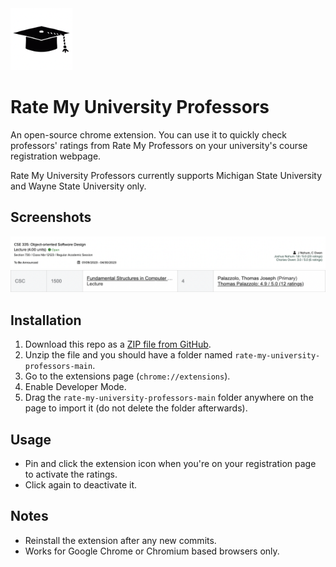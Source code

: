 <a href="https://chrome.google.com/webstore/detail/rate-my-wayne-state-profe/ahhodaoeeimnplkpedodcndidpololdg">
    <img alt="logo" src="images/logo.png" height="99px">
</a>

# Rate My University Professors

An open-source chrome extension. You can use it to quickly check professors' ratings from Rate My Professors on your university's course registration webpage.

Rate My University Professors currently supports Michigan State University and Wayne State University only.

## Screenshots

![screenshot](images/msu.png)
![screenshot](images/wayne.png)

## Installation

1. Download this repo as a [ZIP file from GitHub](https://github.com/AdvaitPaliwal/rate-my-university-professors/archive/refs/heads/main.zip).
2. Unzip the file and you should have a folder named `rate-my-university-professors-main`.
3. Go to the extensions page (`chrome://extensions`).
4. Enable Developer Mode.
5. Drag the `rate-my-university-professors-main` folder anywhere on the page to import it (do not delete the folder afterwards).

## Usage

- Pin and click the extension icon when you're on your registration page to activate the ratings.
- Click again to deactivate it.

## Notes

- Reinstall the extension after any new commits.
- Works for Google Chrome or Chromium based browsers only.
